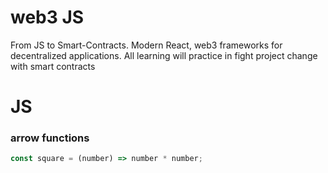 # web3 JS

From JS to Smart-Contracts. Modern React, web3 frameworks for decentralized applications. All learning will practice in fight project change with smart contracts

# JS

### arrow functions

```javascript
const square = (number) => number * number;
```
